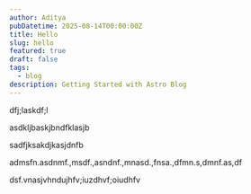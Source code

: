 ```yaml
---
author: Aditya
pubDatetime: 2025-08-14T00:00:00Z
title: Hello
slug: hello
featured: true
draft: false
tags:
  - blog
description: Getting Started with Astro Blog
---
```

dfj;laskdf;l

asdkljbaskjbndfklasjb

sadfjksakdjkasjdnfb

admsfn.asdnmf.,msdf.,asndnf.,mnasd.,fnsa.,dfmn.s,dmnf.as,df

dsf.vnasjvhndujhfv;iuzdhvf;oiudhfv
